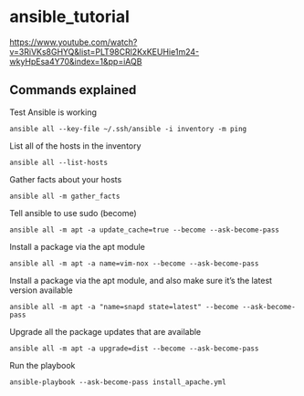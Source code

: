 # ansible_tutorial

<https://www.youtube.com/watch?v=3RiVKs8GHYQ&list=PLT98CRl2KxKEUHie1m24-wkyHpEsa4Y70&index=1&pp=iAQB>

## Commands explained

Test Ansible is working

```ansible all --key-file ~/.ssh/ansible -i inventory -m ping```

List all of the hosts in the inventory

```ansible all --list-hosts```

Gather facts about your hosts

```ansible all -m gather_facts```

Tell ansible to use sudo (become)

```ansible all -m apt -a update_cache=true --become --ask-become-pass```

Install a package via the apt module

```ansible all -m apt -a name=vim-nox --become --ask-become-pass```

Install a package via the apt module, and also make sure it’s the latest version available

```ansible all -m apt -a "name=snapd state=latest" --become --ask-become-pass```

Upgrade all the package updates that are available

```ansible all -m apt -a upgrade=dist --become --ask-become-pass```

Run the playbook

```ansible-playbook --ask-become-pass install_apache.yml```
